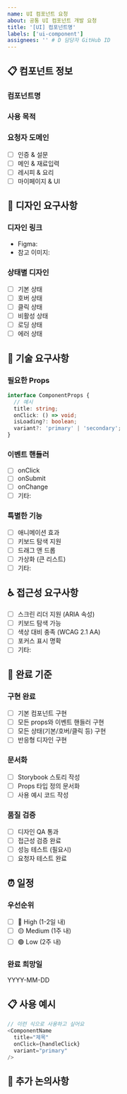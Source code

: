 ```yaml
---
name: UI 컴포넌트 요청
about: 공통 UI 컴포넌트 개발 요청 
title: '[UI] 컴포넌트명'
labels: ['ui-component']
assignees: '' # D 담당자 GitHub ID
---
```


## 📋 컴포넌트 정보

### 컴포넌트명
<!-- 예: RecipeCard, LoadingSpinner, Modal -->

### 사용 목적
<!-- 어떤 페이지/화면에서 어떤 용도로 사용할지 -->

### 요청자 도메인
- [ ] 인증 & 설문
- [ ] 메인 & 재료입력  
- [ ] 레시피 & 요리
- [ ] 마이페이지 & UI

## 🎨 디자인 요구사항

### 디자인 링크
- Figma: 
- 참고 이미지: 

### 상태별 디자인
- [ ] 기본 상태
- [ ] 호버 상태
- [ ] 클릭 상태  
- [ ] 비활성 상태
- [ ] 로딩 상태
- [ ] 에러 상태

## 🔧 기술 요구사항

### 필요한 Props
```typescript
interface ComponentProps {
  // 예시
  title: string;
  onClick: () => void;
  isLoading?: boolean;
  variant?: 'primary' | 'secondary';
}
```

### 이벤트 핸들러
- [ ] onClick
- [ ] onSubmit  
- [ ] onChange
- [ ] 기타: 

### 특별한 기능
- [ ] 애니메이션 효과
- [ ] 키보드 탐색 지원
- [ ] 드래그 앤 드롭
- [ ] 가상화 (큰 리스트)
- [ ] 기타: 

## ♿ 접근성 요구사항

- [ ] 스크린 리더 지원 (ARIA 속성)
- [ ] 키보드 탐색 가능
- [ ] 색상 대비 충족 (WCAG 2.1 AA)
- [ ] 포커스 표시 명확
- [ ] 기타: 

## 🎯 완료 기준

### 구현 완료
- [ ] 기본 컴포넌트 구현
- [ ] 모든 props와 이벤트 핸들러 구현
- [ ] 모든 상태(기본/호버/클릭 등) 구현
- [ ] 반응형 디자인 구현

### 문서화
- [ ] Storybook 스토리 작성
- [ ] Props 타입 정의 문서화
- [ ] 사용 예시 코드 작성

### 품질 검증  
- [ ] 디자인 QA 통과
- [ ] 접근성 검증 완료
- [ ] 성능 테스트 (필요시)
- [ ] 요청자 테스트 완료

## ⏰ 일정

### 우선순위
- [ ] 🔴 High (1-2일 내)
- [ ] 🟡 Medium (1주 내)  
- [ ] 🟢 Low (2주 내)

### 완료 희망일
YYYY-MM-DD

## 📋 사용 예시

```typescript
// 이런 식으로 사용하고 싶어요
<ComponentName 
  title="제목"
  onClick={handleClick}
  variant="primary"
/>
```

## 💬 추가 논의사항

<!-- 특별히 논의하고 싶은 내용 -->